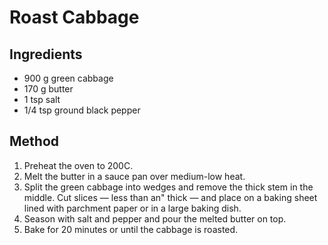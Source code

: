 # Roast Cabbage

## Ingredients

- 900 g green cabbage
- 170 g butter
- 1 tsp salt
- 1/4 tsp ground black pepper

## Method

1. Preheat the oven to 200C.
2. Melt the butter in a sauce pan over medium-low heat.
3. Split the green cabbage into wedges and remove the thick stem in the middle. Cut slices — less than an" thick — and place on a baking sheet lined with parchment paper or in a large baking dish.
4. Season with salt and pepper and pour the melted butter on top.
5. Bake for 20 minutes or until the cabbage is roasted.
